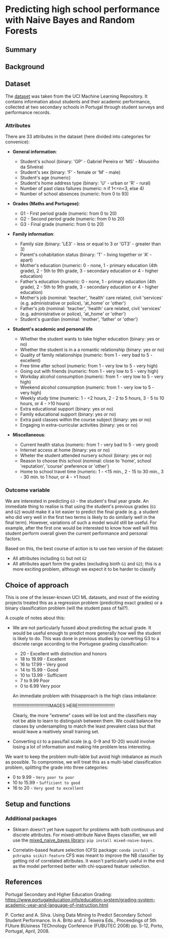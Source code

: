 <!-- #region -->
# Predicting high school performance with Naive Bayes and Random Forests

## Summary 

## Background

## Dataset
The [dataset](https://archive.ics.uci.edu/ml/datasets/student+performance) was taken from the UCI Machine Learning Repository. It contains information about students and their academic performance, collected at two secondary schools in Portugal through student surveys and performance records. 

### Attributes
There are 33 attributes in the dataset (here divided into categories for convenice):

* **General information**:
    * Student's school (binary: 'GP' - Gabriel Pereira or 'MS' - Mousinho da Silveira)
    * Student's sex (binary: 'F' - female or 'M' - male)
    * Student's age (numeric)
    * Student's home address type (binary: 'U' - urban or 'R' - rural)
    * Number of past class failures (numeric: n if 1<=n<3, else 4)
    * Number of school absences (numeric: from 0 to 93)
    
* **Grades (Maths and Portugese)**:
    * G1 - First period grade (numeric: from 0 to 20)
    * G2 - Second period grade (numeric: from 0 to 20)
    * G3 - Final grade (numeric: from 0 to 20)
 
* **Family information**:
    * Family size (binary: 'LE3' - less or equal to 3 or 'GT3' - greater than 3)
    * Parent's cohabitation status (binary: 'T' - living together or 'A' - apart)
    * Mother's education (numeric: 0 - none, 1 - primary education (4th grade), 2 - 5th to 9th grade, 3 - secondary education or 4 - higher education)
    * Father's education (numeric: 0 - none, 1 - primary education (4th grade), 2 - 5th to 9th grade, 3 - secondary education or 4 - higher education)
    * Mother's job (nominal: 'teacher', 'health' care related, civil 'services' (e.g. administrative or police), 'at_home' or 'other')
    * Father's job (nominal: 'teacher', 'health' care related, civil 'services' (e.g. administrative or police), 'at_home' or 'other')
    * Student's guardian (nominal: 'mother', 'father' or 'other')
    
* **Student's academic and personal life**
    * Whether the student wants to take higher education (binary: yes or no)
    * Whether the student is in a a romantic relationship (binary: yes or no)
    * Quality of family relationships (numeric: from 1 - very bad to 5 - excellent)
    * Free time after school (numeric: from 1 - very low to 5 - very high)
    * Going out with friends (numeric: from 1 - very low to 5 - very high)
    * Workday alcohol consumption (numeric: from 1 - very low to 5 - very high)
    * Weekend alcohol consumption (numeric: from 1 - very low to 5 - very high)
    * Weekly study time (numeric: 1 - <2 hours, 2 - 2 to 5 hours, 3 - 5 to 10 hours, or 4 - >10 hours)
    * Extra educational support (binary: yes or no)
    * Family educational support (binary: yes or no)
    * Extra paid classes within the course subject (binary: yes or no)
    * Engaging in extra-curricular activities (binary: yes or no)
    
* **Miscellaneous**:
    * Current health status (numeric: from 1 - very bad to 5 - very good)
    * Internet access at home (binary: yes or no)
    * Wheter the student attended nursery school (binary: yes or no)
    * Reason to choose this school (nominal: close to 'home', school 'reputation', 'course' preference or 'other')
    * Home to school travel time (numeric: 1 - <15 min., 2 - 15 to 30 min., 3 - 30 min. to 1 hour, or 4 - >1 hour)
   
### Outcome variable
We are interested in predicting `G3` - the student's final year grade. An immediate thing to realise is that using the student's previous grades (`G1` and `G2`) would make it a lot easier to predict the final grade (e.g. a student who did very well in the first two terms is likely to do similarly well in the final term). However, variations of such a model would still be useful. For example, after the first one would be interested to know how well will this student perform overall given the current performance and personal factors.

Based on this, the best course of action is to use two version of the dataset:
* All attributes including `G1` but not `G2`
* All attributes apart form the grades (excluding bioth `G1` and `G2`); this is a more exciting problem, although we expect it to be harder to classify

## Choice of approach

This is one of the lesser-known UCI ML datasets, and most of the existing projects treated this as a regression problem (prediciting exact grades) or a binary classification problem (will the student pass of fail?). 

A couple of notes about this:
* We are not particularly fussed about predicting the actual grade. It would be useful enough to predict more generally how well the student is likely to do. This was done in previous studies by converting G3 to a discrete range according to the Portugese grading classification:
    * 20 - Excellent with distinction and honors
    * 18 to 19.99 - Excellent
    * 16 to 17.99 - Very good
    * 14 to 15.99 - Good
    * 10 to 13.99 - Sufficient	
    * 7 to 9.99 Poor
    * 0 to 6.99 Very poor
    
    An immediate problem with thisapproach is the high class imbalance:

    !!!!!!!!!!!!!!!!!!!!!!!!!!!!IMAGES HERE!!!!!!!!!!!!!!!!!!!!!!!!!!!!!

    Clearly, the more "extreme" cases will be lost and the classifiers may not be able to learn to distinguish between them. We could balance the classes by undersampling to match the least prevalent class but that would leave a realtively small training set.

* Converting `G3` to a pass/fail scale (e.g. 0-9 and 10-20) would involve losing a lot of information and making hte problem less interesting.

We want to keep the problem multi-lable but avoid high imbalance as much as possible. To compromise, we will treat this as a multi-label classification problem, splitting the grade into three categories:
* 0 to 9.99 - `Very poor to poor`
* 10 to 15.99 - `Sufficient to good`
* 16 to 20 - `Very good to excellent`

## Setup and functions
### Additional packages
* Sklearn doesn't yet have support for problems with both continuous and discrete attributes. For mixed-attribute Naive Bayes classifier, we will use the [mixed_naive_bayes library](https://github.com/remykarem/mixed-naive-bayes):
`pip install mixed-naive-bayes`.

* Correlatin-based feature selection (CFS) package:
`conda install -c pchrapka scikit-feature`
CFS was meant to improve the NB classifier by getting rid of correlated attributes. It wasn't particularly useful in the end as the model performed better with chi-squared featuer selection.




## References
Portugal Secondary and Higher Education Grading: https://www.portugaleducation.info/education-system/grading-system-academic-year-and-language-of-instruction.html

P. Cortez and A. Silva. Using Data Mining to Predict Secondary School Student Performance. In A. Brito and J. Teixeira Eds., Proceedings of 5th FUture BUsiness TEChnology Conference (FUBUTEC 2008) pp. 5-12, Porto, Portugal, April, 2008.
<!-- #endregion -->
